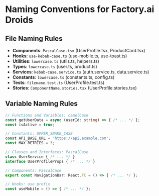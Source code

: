 # Naming Conventions for Factory.ai Droids

## File Naming Rules
- **Components**: `PascalCase.tsx` (UserProfile.tsx, ProductCard.tsx)
- **Hooks**: `use-kebab-case.ts` (use-mobile.ts, use-toast.ts)
- **Utilities**: `lowercase.ts` (utils.ts, helpers.ts)
- **Types**: `lowercase.ts` (user.ts, product.ts)
- **Services**: `kebab-case.service.ts` (auth.service.ts, data.service.ts)
- **Constants**: `lowercase.ts` (constants.ts, config.ts)
- **Tests**: `filename.test.ts` (UserProfile.test.ts)
- **Stories**: `ComponentName.stories.tsx` (UserProfile.stories.tsx)

## Variable Naming Rules
```typescript
// Functions and Variables: camelCase
const getUserData = async (userId: string) => { /* ... */ };
const isActive = true;

// Constants: UPPER_SNAKE_CASE
const API_BASE_URL = 'https://api.example.com';
const MAX_RETRIES = 3;

// Classes and Interfaces: PascalCase
class UserService { /* ... */ }
interface UserProfileProps { /* ... */ }

// Components: PascalCase
export const NavigationBar: React.FC = () => { /* ... */ };

// Hooks: use prefix
const useMobile = () => { /* ... */ };
```
